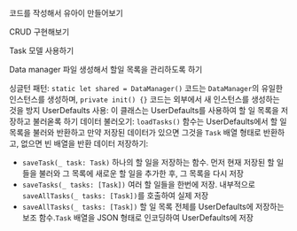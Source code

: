 코드를 작성해서 유아이 만들어보기

CRUD 구현해보기

Task 모델 사용하기

Data manager 파일 생성해서 할일 목록을 관리하도록 하기 

싱글턴 패턴:  `static let shared = DataManager()` 코드는 `DataManager`의 유일한 인스턴스를 생성하며, `private init() {}` 코드는 외부에서 새 인스턴스를 생성하는 것을 방지
UserDefaults 사용: 이 클래스는 UserDefaults를 사용하여 할 일 목록을 저장하고 불러옫록 하기 
데이터 불러오기: `loadTasks()` 함수는 UserDefaults에서 할 일 목록을 불러와 반환하고 만약 저장된 데이터가 있으면 그것을 `Task` 배열 형태로 반환하고, 없으면 빈 배열을 반환
데이터 저장하기: 
   - `saveTask(_ task: Task)` 하나의 할 일을 저장하는 함수. 먼저 현재 저장된 할 일들을 불러와 그 목록에 새로운 할 일을 추가한 후, 그 목록을 다시 저장
   - `saveTasks(_ tasks: [Task])` 여러 할 일들을 한번에 저장. 내부적으로 `saveAllTasks(_ tasks: [Task])`를 호출하여 실제 저장
   - `saveAllTasks(_ tasks: [Task])` 할 일 목록 전체를 UserDefaults에 저장하는 보조 함수.`Task` 배열을 JSON 형태로 인코딩하여 UserDefaults에 저장

